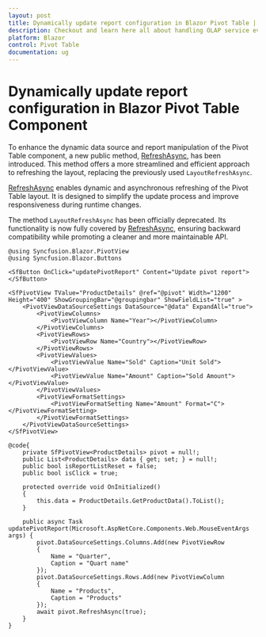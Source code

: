 ```yaml
---
layout: post
title: Dynamically update report configuration in Blazor Pivot Table | Syncfusion
description: Checkout and learn here all about handling OLAP service events in the Syncfusion Blazor Pivot Table component 
platform: Blazor
control: Pivot Table
documentation: ug
---
```


# Dynamically update report configuration in Blazor Pivot Table Component

To enhance the dynamic data source and report manipulation of the Pivot Table component, a new public method, [RefreshAsync](), has been introduced. This method offers a more streamlined and efficient approach to refreshing the layout, replacing the previously used `LayoutRefreshAsync`.

[RefreshAsync]() enables dynamic and asynchronous refreshing of the Pivot Table layout. It is designed to simplify the update process and improve responsiveness during runtime changes.

The method `LayoutRefreshAsync` has been officially deprecated. Its functionality is now fully covered by [RefreshAsync](), ensuring backward compatibility while promoting a cleaner and more maintainable API.

```cshtml
@using Syncfusion.Blazor.PivotView
@using Syncfusion.Blazor.Buttons
 
<SfButton OnClick="updatePivotReport" Content="Update pivot report"></SfButton>
 
<SfPivotView TValue="ProductDetails" @ref="@pivot" Width="1200" Height="400" ShowGroupingBar="@groupingbar" ShowFieldList="true" >
    <PivotViewDataSourceSettings DataSource="@data" ExpandAll="true">
        <PivotViewColumns>
            <PivotViewColumn Name="Year"></PivotViewColumn>
        </PivotViewColumns>
        <PivotViewRows>
            <PivotViewRow Name="Country"></PivotViewRow>
        </PivotViewRows>
        <PivotViewValues>
            <PivotViewValue Name="Sold" Caption="Unit Sold"></PivotViewValue>
            <PivotViewValue Name="Amount" Caption="Sold Amount"></PivotViewValue>
        </PivotViewValues>
        <PivotViewFormatSettings>
            <PivotViewFormatSetting Name="Amount" Format="C"></PivotViewFormatSetting>
        </PivotViewFormatSettings>
    </PivotViewDataSourceSettings>
</SfPivotView>
 
@code{
    private SfPivotView<ProductDetails> pivot = null!;
    public List<ProductDetails> data { get; set; } = null!;
    public bool isReportListReset = false;
    public bool isClick = true;

    protected override void OnInitialized()
    {
        this.data = ProductDetails.GetProductData().ToList();
    }

    public async Task updatePivotReport(Microsoft.AspNetCore.Components.Web.MouseEventArgs args) {
        pivot.DataSourceSettings.Columns.Add(new PivotViewRow
        {
            Name = "Quarter",
            Caption = "Quart name"
        });
        pivot.DataSourceSettings.Rows.Add(new PivotViewColumn
        {
            Name = "Products",
            Caption = "Products"
        });
        await pivot.RefreshAsync(true);
    }
}
```
